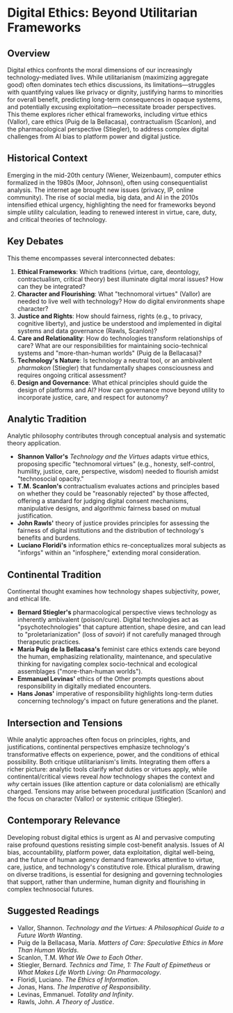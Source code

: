 # Digital Ethics: Beyond Utilitarian Frameworks

## Overview

Digital ethics confronts the moral dimensions of our increasingly technology-mediated lives. While utilitarianism (maximizing aggregate good) often dominates tech ethics discussions, its limitations—struggles with quantifying values like privacy or dignity, justifying harms to minorities for overall benefit, predicting long-term consequences in opaque systems, and potentially excusing exploitation—necessitate broader perspectives. This theme explores richer ethical frameworks, including virtue ethics (Vallor), care ethics (Puig de la Bellacasa), contractualism (Scanlon), and the pharmacological perspective (Stiegler), to address complex digital challenges from AI bias to platform power and digital justice.

## Historical Context

Emerging in the mid-20th century (Wiener, Weizenbaum), computer ethics formalized in the 1980s (Moor, Johnson), often using consequentialist analysis. The internet age brought new issues (privacy, IP, online community). The rise of social media, big data, and AI in the 2010s intensified ethical urgency, highlighting the need for frameworks beyond simple utility calculation, leading to renewed interest in virtue, care, duty, and critical theories of technology.

## Key Debates

This theme encompasses several interconnected debates:

1.  **Ethical Frameworks**: Which traditions (virtue, care, deontology, contractualism, critical theory) best illuminate digital moral issues? How can they be integrated?
2.  **Character and Flourishing**: What "technomoral virtues" (Vallor) are needed to live well with technology? How do digital environments shape character?
3.  **Justice and Rights**: How should fairness, rights (e.g., to privacy, cognitive liberty), and justice be understood and implemented in digital systems and data governance (Rawls, Scanlon)?
4.  **Care and Relationality**: How do technologies transform relationships of care? What are our responsibilities for maintaining socio-technical systems and "more-than-human worlds" (Puig de la Bellacasa)?
5.  **Technology's Nature**: Is technology a neutral tool, or an ambivalent *pharmakon* (Stiegler) that fundamentally shapes consciousness and requires ongoing critical assessment?
6.  **Design and Governance**: What ethical principles should guide the design of platforms and AI? How can governance move beyond utility to incorporate justice, care, and respect for autonomy?

## Analytic Tradition

Analytic philosophy contributes through conceptual analysis and systematic theory application.

*   **Shannon Vallor's** *Technology and the Virtues* adapts virtue ethics, proposing specific "technomoral virtues" (e.g., honesty, self-control, humility, justice, care, perspective, wisdom) needed to flourish amidst "technosocial opacity."
*   **T.M. Scanlon's** contractualism evaluates actions and principles based on whether they could be "reasonably rejected" by those affected, offering a standard for judging digital consent mechanisms, manipulative designs, and algorithmic fairness based on mutual justification.
*   **John Rawls'** theory of justice provides principles for assessing the fairness of digital institutions and the distribution of technology's benefits and burdens.
*   **Luciano Floridi's** information ethics re-conceptualizes moral subjects as "inforgs" within an "infosphere," extending moral consideration.

## Continental Tradition

Continental thought examines how technology shapes subjectivity, power, and ethical life.

*   **Bernard Stiegler's** pharmacological perspective views technology as inherently ambivalent (poison/cure). Digital technologies act as "psychotechnologies" that capture attention, shape desire, and can lead to "proletarianization" (loss of *savoir*) if not carefully managed through therapeutic practices.
*   **María Puig de la Bellacasa's** feminist care ethics extends care beyond the human, emphasizing relationality, maintenance, and speculative thinking for navigating complex socio-technical and ecological assemblages ("more-than-human worlds").
*   **Emmanuel Levinas'** ethics of the Other prompts questions about responsibility in digitally mediated encounters.
*   **Hans Jonas'** imperative of responsibility highlights long-term duties concerning technology's impact on future generations and the planet.

## Intersection and Tensions

While analytic approaches often focus on principles, rights, and justifications, continental perspectives emphasize technology's transformative effects on experience, power, and the conditions of ethical possibility. Both critique utilitarianism's limits. Integrating them offers a richer picture: analytic tools clarify *what* duties or virtues apply, while continental/critical views reveal *how* technology shapes the context and *why* certain issues (like attention capture or data colonialism) are ethically charged. Tensions may arise between procedural justification (Scanlon) and the focus on character (Vallor) or systemic critique (Stiegler).

## Contemporary Relevance

Developing robust digital ethics is urgent as AI and pervasive computing raise profound questions resisting simple cost-benefit analysis. Issues of AI bias, accountability, platform power, data exploitation, digital well-being, and the future of human agency demand frameworks attentive to virtue, care, justice, and technology's constitutive role. Ethical pluralism, drawing on diverse traditions, is essential for designing and governing technologies that support, rather than undermine, human dignity and flourishing in complex technosocial futures.

## Suggested Readings

*   Vallor, Shannon. *Technology and the Virtues: A Philosophical Guide to a Future Worth Wanting*.
*   Puig de la Bellacasa, María. *Matters of Care: Speculative Ethics in More Than Human Worlds*.
*   Scanlon, T.M. *What We Owe to Each Other*.
*   Stiegler, Bernard. *Technics and Time, 1: The Fault of Epimetheus* or *What Makes Life Worth Living: On Pharmacology*.
*   Floridi, Luciano. *The Ethics of Information*.
*   Jonas, Hans. *The Imperative of Responsibility*.
*   Levinas, Emmanuel. *Totality and Infinity*.
*   Rawls, John. *A Theory of Justice*.
